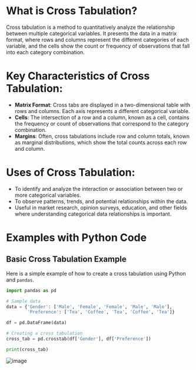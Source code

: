 # What is Cross Tabulation?
Cross tabulation is a method to quantitatively analyze the relationship between multiple categorical variables. It presents the data in a matrix format, where rows and columns represent the different categories of each variable, and the cells show the count or frequency of observations that fall into each category combination.

# Key Characteristics of Cross Tabulation:
- **Matrix Format**: Cross tabs are displayed in a two-dimensional table with rows and columns. Each axis represents a different categorical variable.
- **Cells**: The intersection of a row and a column, known as a cell, contains the frequency or count of observations that correspond to the category combination.
- **Margins**: Often, cross tabulations include row and column totals, known as marginal distributions, which show the total counts across each row and column.

# Uses of Cross Tabulation:
- To identify and analyze the interaction or association between two or more categorical variables.
- To observe patterns, trends, and potential relationships within the data.
- Useful in market research, opinion surveys, education, and other fields where understanding categorical data relationships is important.

# Examples with Python Code

## Basic Cross Tabulation Example
Here is a simple example of how to create a cross tabulation using Python and `pandas`.

```python
import pandas as pd

# Sample data
data = {'Gender': ['Male', 'Female', 'Female', 'Male', 'Male'],
        'Preference': ['Tea', 'Coffee', 'Tea', 'Coffee', 'Tea']}

df = pd.DataFrame(data)

# Creating a cross tabulation
cross_tab = pd.crosstab(df['Gender'], df['Preference'])

print(cross_tab)
```
![image](https://github.com/yangshiteng/Data-Science-Learning-Path/assets/60442877/979d08f5-d81e-48b0-8798-131fafa01b43)
